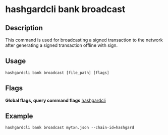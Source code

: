 # hashgardcli bank broadcast

## Description

This command is used for broadcasting a signed transaction to the network after generating a signed transaction offline with sign.



## Usage

```
hashgardcli bank broadcast [file_path] [flags]
```


## Flags

**Global flags, query command flags** [hashgardcli](../README.md)



## Example

```
hashgardcli bank broadcast mytxn.json --chain-id=hashgard
```

